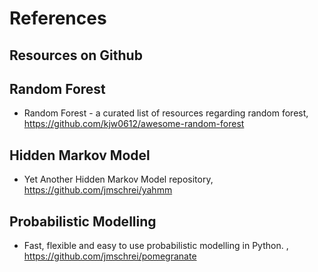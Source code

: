 # References 

## Resources on Github

## Random Forest
+ Random Forest - a curated list of resources regarding random forest, 	https://github.com/kjw0612/awesome-random-forest

## Hidden Markov Model
+ Yet Another Hidden Markov Model repository, https://github.com/jmschrei/yahmm

## Probabilistic Modelling
+ Fast, flexible and easy to use probabilistic modelling in Python. , https://github.com/jmschrei/pomegranate
